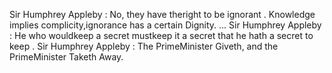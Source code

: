 Sir Humphrey Appleby : No, they have theright to be ignorant . Knowledge implies complicity,ignorance has a certain Dignity. ... Sir Humphrey Appleby : He who wouldkeep a secret mustkeep it a secret that he hath a secret to keep . Sir Humphrey Appleby : The PrimeMinister Giveth, and the PrimeMinister Taketh Away.